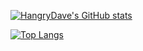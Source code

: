 [![HangryDave's GitHub stats](https://github-readme-stats.vercel.app/api?username=hangrydave)](https://github.com/hangrydave/github-readme-stats)

[![Top Langs](https://github-readme-stats.vercel.app/api/top-langs/?username=hangrydave)](https://github.com/hangrydave/github-readme-stats)

